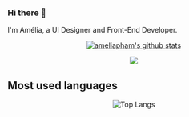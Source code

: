 ### Hi there 👋  

I'm Amélia, a UI Designer and Front-End Developer.

<div align="center">  

[![ameliapham's github stats](https://github-readme-stats.vercel.app/api?username=ameliapham&title_color=fff&icon_color=8B959E&text_color=9f9f9f&bg_color=0E1217)](https://github.com/ameliapham/ameliapham)  
    
![](https://komarev.com/ghpvc/?username=ameliapham)

</div>  

## Most used languages
<div align="center">  

![Top Langs](https://github-readme-stats.vercel.app/api/top-langs/?username=ameliapham&layout=compact&theme=noctis_minimus)

</div>  

